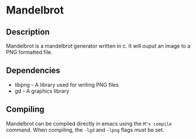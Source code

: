 Mandelbrot
==========

Description
-----------
Mandelbrot is a mandelbrot generator written in c. It will ouput an image to a PNG formatted file.

Dependencies
------------
  * libpng  - A library used for writing PNG files
  * gd      - A graphics library

Compiling
---------
Mandelbrot can be compiled directly in emacs using the `M^x compile` command.
When compiling, the `-lgd` and `-lpng` flags must be set.
